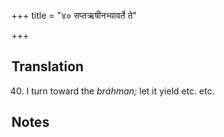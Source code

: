 +++
title = "४० सप्तऋषीनभ्यावर्ते ते"

+++
## Translation
40. I turn toward the *bráhman;* let it yield etc. etc.

## Notes

